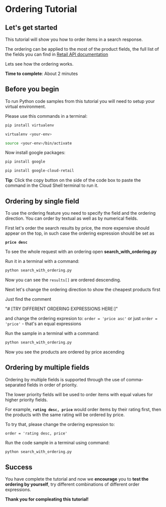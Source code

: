 # **Ordering Tutorial**

## Let's get started

This tutorial will show you how to order items in a search response. 

The ordering can be applied to the most of the product fields, the full list of the fields you can find in [Retail API documentation](https://cloud.google.com/retail/docs/filter-and-order#order)


Lets see how the ordering works.

**Time to complete**: About 2 minutes

## Before you begin

To run Python code samples from this tutorial you will need to setup your virtual environment.

Please use this commands in a terminal:
```bash
pip install virtualenv
```
```bash
virtualenv <your-env>
```
```bash
source <your-env>/bin/activate
```
Now install google packages:
```bash
pip install google
```
```bash
pip install google-cloud-retail
```

**Tip**: Click the copy button on the side of the code box to paste the command in the Cloud Shell terminal to run it.


## Ordering by single field

To use the ordering feature you need to specify the field and the ordering direction. You can order by textual as well as by numerical fields.

First let's order the search results by price, the more expensive should appear on the top, in such case the ordering expression should be set as 

**```price desc```**
 

To see the whole request with an ordering open **search_with_ordering.py**

Run it in a terminal with a command:
```bash
python search_with_ordering.py
```

Now you can see the ```results[]``` are ordered descending.

Next let's change the ordering direction to show the cheapest products first

Just find the comment 

"# [TRY DIFFERENT ORDERING EXPRESSIONS HERE:]" 

and change the ordering expresion to: 
```order = 'price asc'``` or just ```order = 'price'``` - that's an equal expressions

Run the sample in a terminal with a command:
```bash
python search_with_ordering.py
```

Now you see the products are ordered by price ascending

## Ordering by multiple fields

Ordering by multiple fields is supported through the use of comma-separated fields in order of priority. 

The lower priority fields will be used to order items with equal values for higher priority fields. 


For example, **```rating desc, price```** would order items by their rating first, then the products with the same rating will be ordered by price.

To try that, please change the ordering expression to:
```
order = 'rating desc, price'
```

Run the code sample in a terminal using command:
```bash
python search_with_ordering.py
```

## Success 

You have complete the tutorial and now we **encourage** you to **test the ordering by yourself**, try different combinations of different order expressions.

**Thank you for compleating this tutorial!**

